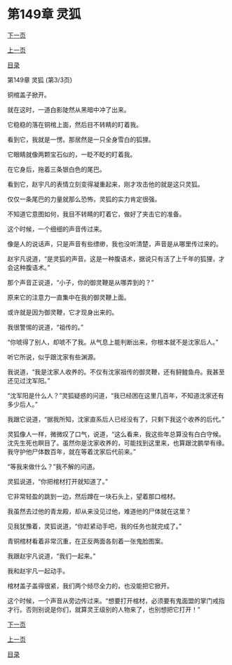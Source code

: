 <h1>第149章   灵狐</h1>
            <div><p><a href="./447_%E7%AC%AC150%E7%AB%A0_%E9%AC%BC%E9%9D%A2%E7%9B%9F.md">下一页</a></p><p><a href="./445_%E7%AC%AC149%E7%AB%A0_%E7%81%B5%E7%8B%90.md">上一页</a></p><p><a href="../">目录</a></p></div>
            <div><p>第149章   灵狐 (第3/3页)</p><p>铜棺盖子掀开。</p><p>就在这时，一道白影陡然从黑暗中冲了出来。</p><p>它稳稳的落在铜棺上面，然后目不转睛的盯着我。</p><p>看到它，我就是一愣。那居然是一只全身雪白的狐狸。</p><p>它眼睛就像两颗宝石似的，一眨不眨的盯着我。</p><p>在它身后，拖着三条银白色的尾巴。</p><p>看到它，赵宇凡的表情立刻变得凝重起来，刚才攻击他的就是这只灵狐。</p><p>仅仅一条尾巴的力量就那么恐怖，灵狐的实力肯定很强。</p><p>不知道它意图如何，我目不转睛的盯着它，做好了夹击它的准备。</p><p>这个时候，一个细细的声音传过来。</p><p>像是人的说话声，只是声音有些缥缈，我也没听清楚，声音是从哪里传过来的。</p><p>赵宇凡说道，“是灵狐的声音。这是一种腹语术，据说只有活了上千年的狐狸，才会这种腹语术。”</p><p>那个声音正说道，“小子，你的御灵鞭是从哪弄到的？”</p><p>原来它的注意力一直集中在我的御灵鞭上面。</p><p>或许就是因为御灵鞭，它才现身出来的。</p><p>我很警惕的说道，“祖传的。”</p><p>“你唬得了别人，却唬不了我。从气息上能判断出来，你根本就不是沈家后人。”</p><p>听它所说，似乎跟沈家有些渊源。</p><p>我说道，“我是沈家人收养的。不仅有沈家祖传的御灵鞭，还有鲟鳇鱼舟。我甚至还见过沈军阳。”</p><p>“沈军阳是什么人？”灵狐疑惑的问道，“我已经困在这里几百年，不知道沈家还有多少后人。”</p><p>我跟它说道，“据我所知，沈家直系后人已经没有了，只剩下我这个收养的后代。”</p><p>灵狐像人一样，微微叹了口气，说道，“这么看来，我这些年总算没有白白守候。沈先生死也瞑目了。虽然你是沈家收养的，可能找到这里来，也算跟沈鹏举有缘。我守护他尸体数百年，就在等着沈家后代前来。”</p><p>“等我来做什么？”我不解的问道。</p><p>灵狐说道，“你把棺材打开就知道了。”</p><p>它非常轻盈的跳到一边，然后蹲在一块石头上，望着那口棺材。</p><p>我虽然去过他的青龙殿，却从来没见过他，难道他的尸体就在这里？</p><p>见我犹豫着，灵狐说道，“你赶紧动手吧，我的任务也就完成了。”</p><p>青铜棺材看着非常沉重，在正反两面各刻着一张鬼脸图案。</p><p>我跟赵宇凡说道，“我们一起来。”</p><p>我和赵宇凡一起动手。</p><p>棺材盖子盖得很紧，我们两个倾尽全力的，也没能把它掀开。</p><p>这个时候，一个声音从旁边传过来。“想要打开棺材，必须要有鬼面盟的掌门戒指才行。否则别说是你们，就算灵王级别的人物来了，也别想把它打开！”</p></div>
            <div><p><a href="./447_%E7%AC%AC150%E7%AB%A0_%E9%AC%BC%E9%9D%A2%E7%9B%9F.md">下一页</a></p><p><a href="./445_%E7%AC%AC149%E7%AB%A0_%E7%81%B5%E7%8B%90.md">上一页</a></p><p><a href="../">目录</a></p></div>